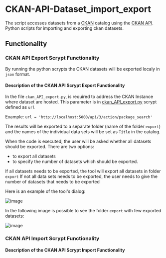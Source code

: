 # CKAN-API-Dataset_import_export
The script accesses datasets from a [CKAN](https://ckan.org/) catalog using the [CKAN API](https://docs.ckan.org/en/2.9/api/). 
Python scripts for importing and exporting ckan datasets.

## Functionality

### CKAN API Export Scrypt Functionality
By running the python scrypts the CKAN datasets will be exported localy in `json` format. 

#### Description of the CKAN API Scrypt Export Functionality

In the file `ckan_API_export.py`, is required to address the CKAN Instance where dataset are hosted. This parameter is in [ckan_API_export.py](https://github.com/MarijaKnezevic/CKAN-API-export/blob/main/ckan_API_export.py) scrypt defined as `url` 

Example:
`url = 'http://localhost:5000/api/3/action/package_search'`

The results will be exported to a separate folder (name of the folder `export`) and the names of the individual data sets will be set as `Title` in the catalog.

When the code is executed, the user will be asked whether all datasets should be exported.
There are two options: 
- to export all datasets
- to specify the number of datasets which should be exported.

If all datasets needs to be exported, the tool will export all datasets in folder `export`
If not all data sets needs to be exported, the user needs to give the number of datasets that needs to be exported


Here is an example of the tool's dialog:

![image](https://github.com/MarijaKnezevic/CKAN-API-export/assets/93824048/b2d6d229-bab9-4f17-afbd-7acb2d8ab0fd)

In the following image is possible to see the folder `export` with few exported datasets:

![image](https://github.com/MarijaKnezevic/CKAN-API-export/assets/93824048/2ab39f31-2840-4f34-b499-95f67596c82a)


### CKAN API Import Scrypt Functionality
#### Description of the CKAN API Scrypt Import Functionality
